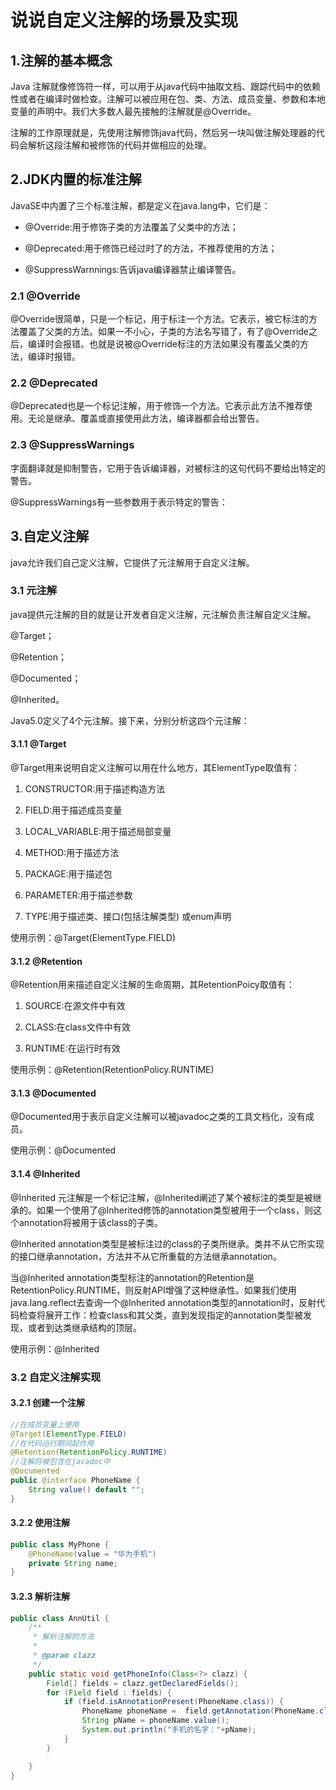 # 说说自定义注解的场景及实现

## 1.注解的基本概念

Java 注解就像修饰符一样，可以用于从java代码中抽取文档、跟踪代码中的依赖性或者在编译时做检查。注解可以被应用在包、类、方法、成员变量、参数和本地变量的声明中。我们大多数人最先接触的注解就是@Override。

注解的工作原理就是，先使用注解修饰java代码，然后另一块叫做注解处理器的代码会解析这段注解和被修饰的代码并做相应的处理。

## 2.JDK内置的标准注解

JavaSE中内置了三个标准注解，都是定义在java.lang中，它们是：

* @Override:用于修饰子类的方法覆盖了父类中的方法；

* @Deprecated:用于修饰已经过时了的方法，不推荐使用的方法；

* @SuppressWarnnings:告诉java编译器禁止编译警告。

### 2.1 @Override

@Override很简单，只是一个标记，用于标注一个方法。它表示，被它标注的方法覆盖了父类的方法。如果一不小心，子类的方法名写错了，有了@Override之后，编译时会报错。也就是说被@Override标注的方法如果没有覆盖父类的方法，编译时报错。

### 2.2 @Deprecated

@Deprecated也是一个标记注解，用于修饰一个方法。它表示此方法不推荐使用。无论是继承、覆盖或直接使用此方法，编译器都会给出警告。

### 2.3 @SuppressWarnings

字面翻译就是抑制警告，它用于告诉编译器，对被标注的这句代码不要给出特定的警告。

@SuppressWarnings有一些参数用于表示特定的警告：

## 3.自定义注解

java允许我们自己定义注解，它提供了元注解用于自定义注解。

### 3.1 元注解

java提供元注解的目的就是让开发者自定义注解，元注解负责注解自定义注解。

@Target；

@Retention；

@Documented；

@Inherited。

Java5.0定义了4个元注解。接下来，分别分析这四个元注解：

#### 3.1.1 @Target

@Target用来说明自定义注解可以用在什么地方，其ElementType取值有：

1. CONSTRUCTOR:用于描述构造方法

2. FIELD:用于描述成员变量

3. LOCAL\_VARIABLE:用于描述局部变量

4. METHOD:用于描述方法

5. PACKAGE:用于描述包

6. PARAMETER:用于描述参数

7. TYPE:用于描述类、接口\(包括注解类型\) 或enum声明

使用示例：@Target\(ElementType.FIELD\)

#### 3.1.2 @Retention

@Retention用来描述自定义注解的生命周期，其RetentionPoicy取值有：

1. SOURCE:在源文件中有效

2. CLASS:在class文件中有效

3. RUNTIME:在运行时有效

使用示例：@Retention\(RetentionPolicy.RUNTIME\)

#### 3.1.3 @Documented

@Documented用于表示自定义注解可以被javadoc之类的工具文档化，没有成员。

使用示例：@Documented

#### 3.1.4 @Inherited

@Inherited 元注解是一个标记注解，@Inherited阐述了某个被标注的类型是被继承的。如果一个使用了@Inherited修饰的annotation类型被用于一个class，则这个annotation将被用于该class的子类。

@Inherited annotation类型是被标注过的class的子类所继承。类并不从它所实现的接口继承annotation，方法并不从它所重载的方法继承annotation。

当@Inherited annotation类型标注的annotation的Retention是RetentionPolicy.RUNTIME，则反射API增强了这种继承性。如果我们使用java.lang.reflect去查询一个@Inherited annotation类型的annotation时，反射代码检查将展开工作：检查class和其父类，直到发现指定的annotation类型被发现，或者到达类继承结构的顶层。

使用示例：@Inherited

### 3.2 自定义注解实现

#### 3.2.1 创建一个注解

```java
//在成员变量上使用
@Target(ElementType.FIELD)
//在代码运行期间起作用
@Retention(RetentionPolicy.RUNTIME)
//注解将被包含在javadoc中
@Documented
public @interface PhoneName {
    String value() default "";
}
```

#### 3.2.2 使用注解

```java
public class MyPhone {
    @PhoneName(value = "华为手机")
    private String name;
}
```

#### 3.2.3 解析注解

```java
public class AnnUtil {
    /**
     * 解析注解的方法
     *
     * @param clazz
     */
    public static void getPhoneInfo(Class<?> clazz) {
        Field[] fields = clazz.getDeclaredFields();
        for (Field field : fields) {
            if (field.isAnnotationPresent(PhoneName.class)) {
                PhoneName phoneName =  field.getAnnotation(PhoneName.class);
                String pName = phoneName.value();
                System.out.println("手机的名字："+pName);
            }
        }

    }
}

```



